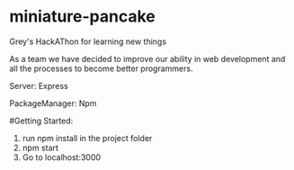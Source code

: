 # miniature-pancake
Grey's HackAThon for learning new things

As a team we have decided to improve our ability in web development and all the processes to become better programmers.

Server: Express

PackageManager: Npm

#Getting Started:

1. run npm install in the project folder
2. npm start 
3. Go to localhost:3000 
